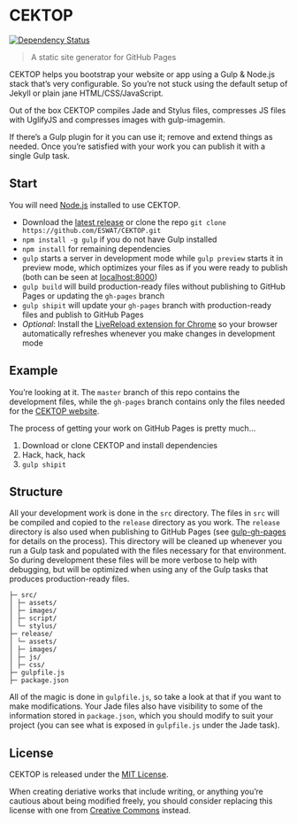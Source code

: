 # CEKTOP

[![Dependency Status](https://david-dm.org/eswat/cektop.svg)](https://david-dm.org/eswat/cektop)

> A static site generator for GitHub Pages

CEKTOP helps you bootstrap your website or app using a Gulp & Node.js stack that’s very configurable. So you’re not stuck using the default setup of Jekyll or plain jane HTML/CSS/JavaScript.

Out of the box CEKTOP compiles Jade and Stylus files, compresses JS files with UglifyJS and compresses images with gulp-imagemin.

If there’s a Gulp plugin for it you can use it; remove and extend things as needed. Once you’re satisfied with your work you can publish it with a single Gulp task.

## Start

You will need [Node.js](http://nodejs.org/download/) installed to use CEKTOP.

- Download the [latest release](https://github.com/ESWAT/CEKTOP/releases) or clone the repo `git clone https://github.com/ESWAT/CEKTOP.git`
- `npm install -g gulp` if you do not have Gulp installed
- `npm install` for remaining dependencies
- `gulp` starts a server in development mode while `gulp preview` starts it in preview mode, which optimizes your files as if you were ready to publish (both can be seen at [localhost:8000](http://localhost:8000/))
- `gulp build` will build production-ready files without publishing to GitHub Pages or updating the `gh-pages` branch
- `gulp shipit` will update your `gh-pages` branch with production-ready files and publish to GitHub Pages
- *Optional*: Install the [LiveReload extension for Chrome](https://chrome.google.com/webstore/detail/livereload/jnihajbhpnppcggbcgedagnkighmdlei) so your browser automatically refreshes whenever you make changes in development mode

## Example

You’re looking at it. The `master` branch of this repo contains the development files, while the `gh-pages` branch contains only the files needed for the [CEKTOP website](http://eswat.ca/cektop).

The process of getting your work on GitHub Pages is pretty much…

1. Download or clone CEKTOP and install dependencies
2. Hack, hack, hack
3. `gulp shipit`

## Structure

All your development work is done in the `src` directory. The files in `src` will be compiled and copied to the `release` directory as you work. The `release` directory is also used when publishing to GitHub Pages (see [gulp-gh-pages](https://github.com/shinnn/gulp-gh-pages) for details on the process). This directory will be cleaned up whenever you run a Gulp task and populated with the files necessary for that environment. So during development these files will be more verbose to help with debugging, but will be optimized when using any of the Gulp tasks that produces production-ready files.

```
├─ src/
│ ├─ assets/
│ ├─ images/
│ ├─ script/
│ └─ stylus/
├─ release/
│ └─ assets/
│ ├─ images/
│ ├─ js/
│ ├─ css/
├─ gulpfile.js
├─ package.json
```

All of the magic is done in `gulpfile.js`, so take a look at that if you want to make modifications. Your Jade files also have visibility to some of the information stored in `package.json`, which you should modify to suit your project (you can see what is exposed in `gulpfile.js` under the Jade task).

## License

CEKTOP is released under the [MIT License](LICENSE).

When creating deriative works that include writing, or anything you’re cautious about being modified freely, you should consider replacing this license with one from [Creative Commons](http://creativecommons.org/choose/) instead.
